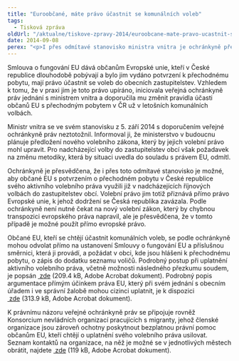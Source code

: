 ```yaml
---
title: "Euroobčané, máte právo účastnit se komunálních voleb"
tags:
  - Tisková zpráva
oldUrl: "/aktualne/tiskove-zpravy-2014/euroobcane-mate-pravo-ucastnit-se-komunalnich-voleb"
date: 2014-09-08
perex: "<p>I přes odmítavé stanovisko ministra vnitra je ochránkyně přesvědčena, že občané EU s potvrzením o přechodném pobytu v České republice mají právo účastnit se komunálních voleb. Rozhodla se proto poskytnout jim návod, jak postupovat, a argumenty, které mohou při prosazení svého práva využít.</p>"
---
```


<!-- imported from the old website -->

<p>Smlouva o fungování EU dává občanům Evropské unie, kteří v České republice dlouhodobě pobývají a bylo jim vydáno potvrzení k přechodnému pobytu, mají právo účastnit se voleb do obecních zastupitelstev. Vzhledem k tomu, že v praxi jim je toto právo upíráno, iniciovala veřejná ochránkyně práv jednání s ministrem vnitra a doporučila mu změnit pravidla účasti občanů EU s přechodným pobytem v ČR už v letošních komunálních volbách. </p><p>Ministr vnitra se ve svém stanovisku z 5. září 2014 s doporučením veřejné ochránkyně práv neztotožnil. Informoval ji, že ministerstvo v budoucnu plánuje předložení nového volebního zákona, který by jejich volební právo mohl upravit. Pro nadcházející volby do zastupitelstev obcí však požadavek na změnu metodiky, která by situaci uvedla do souladu s právem EU, odmítl.</p><p>Ochránkyně je přesvědčena, že i přes toto odmítavé stanovisko je možné, aby občané EU s potvrzením o přechodném pobytu v České republice svého aktivního volebního práva využili již v nadcházejících říjnových volbách do zastupitelstev obcí. Volební právo jim totiž přiznává přímo právo Evropské unie, k jehož dodržení se Česká republika zavázala. Podle ochránkyně není nutné čekat na nový volební zákon, který by chybnou transpozici evropského práva napravil, ale je přesvědčena, že v tomto případě je možné použít přímo evropské právo.</p><p>Občané EU, kteří se chtějí účastnit komunálních voleb, se podle ochránkyně mohou odvolat přímo na ustanovení Smlouvy o fungování EU a příslušnou směrnici, která ji provádí, a požádat v obci, kde jsou hlášeni k přechodnému pobytu, o zápis do dodatku seznamu voličů. Podrobný postup při uplatnění aktivního volebního práva, včetně možnosti následného přezkumu soudem, je popsán <a title="Otevření do nového okna" href="/uploads-import/VOP/Tiskove_zpravy_prilohy/volebni-pravo-cizinci-postup.pdf" target="_blank"> zde</a> (209.4 kB, Adobe Acrobat dokument). Podrobný popis argumentace přímým účinkem práva EU, který při svém jednání s obecním úřadem i ve správní žalobě mohou cizinci uplatnit, je k dispozici <a title="Otevření do nového okna" href="/uploads-import/VOP/Tiskove_zpravy_prilohy/zalobni-argumentace-primy-ucinek-prava-EU.pdf" target="_blank"> zde</a> (313.9 kB, Adobe Acrobat dokument).</p><p>K právnímu názoru veřejné ochránkyně práv se připojuje rovněž Konsorcium nevládních organizací pracujících s migranty, jehož členské organizace jsou zároveň ochotny poskytnout bezplatnou právní pomoc občanům EU, kteří chtějí o uplatnění svého volebního práva usilovat. Seznam kontaktů na organizace, na něž je možné se v jednotlivých městech obrátit, najdete <a title="Otevření do nového okna" href="/uploads-import/VOP/Tiskove_zpravy_prilohy/seznam-kontaktnich-mist.pdf" target="_blank"> zde</a> (119 kB, Adobe Acrobat dokument).</p>
